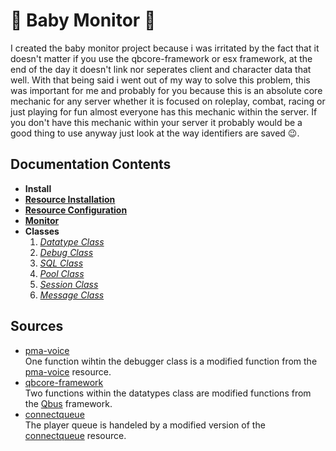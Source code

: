 # 👶 Baby Monitor 👶
I created the baby monitor project because i was irritated by the fact that it doesn't matter if you use the qbcore-framework or esx framework, at the end of the day it doesn't link nor seperates client and character data that well. With that being said i went out of my way to solve this problem, this was important for me and probably for you because this is an absolute core mechanic for any server whether it is focused on roleplay, combat, racing or just playing for fun almost everyone has this mechanic within the server. If you don't have this mechanic within your server it probably would be a good thing to use anyway just look at the way identifiers are saved 😉.

## Documentation Contents
- **Install**
- [**Resource Installation**](https://github.com/5m1Ly/BabyMonitor/blob/master/docs/install/install.md)
- [**Resource Configuration**](https://github.com/5m1Ly/BabyMonitor/blob/master/docs/install/configure.md)
- [**Monitor**](https://github.com/5m1Ly/BabyMonitor/blob/master/docs/monitor.md)
- **Classes**
  1. [*Datatype Class*](https://github.com/5m1Ly/BabyMonitor/blob/master/docs/classes/datatype.md)
  1. [*Debug Class*](https://github.com/5m1Ly/BabyMonitor/blob/master/docs/classes/debug.md)
  1. [*SQL Class*](https://github.com/5m1Ly/BabyMonitor/blob/master/docs/classes/sql.md)
  1. [*Pool Class*](https://github.com/5m1Ly/BabyMonitor/blob/master/docs/classes/pool.md)
  1. [*Session Class*](https://github.com/5m1Ly/BabyMonitor/blob/master/docs/classes/session.md)
  1. [*Message Class*](https://github.com/5m1Ly/BabyMonitor/blob/master/docs/classes/message.md)

## Sources
- [pma-voice](https://github.com/AvarianKnight/pma-voice)<br>
One function wihtin the debugger class is a modified function from the [pma-voice](https://github.com/AvarianKnight/pma-voice) resource.
- [qbcore-framework](https://github.com/qbcore-framework)<br>
Two functions within the datatypes class are modified functions from the [Qbus](https://github.com/qbcore-framework) framework.
- [connectqueue](https://github.com/Nick78111/ConnectQueue)<br>
The player queue is handeled by a modified version of the [connectqueue](https://github.com/Nick78111/ConnectQueue) resource.
